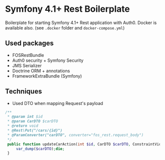# Symfony 4.1+ Rest Boilerplate
Boilerplate for starting Symfony 4.1+ Rest application with Auth0.
Docker is available also. (see `.docker` folder and `docker-compose.yml`)

## Used packages

- FOSRestBundle
- Auth0 security + Symfony Security
- JMS Serializer
- Doctrine ORM + annotations
- FrameworkExtraBundle (Symfony)

## Techniques
- Used DTO when mapping Request's payload
```php    
/**
 * @param int $id
 * @param CarDTO $carDTO
 * @return void
 * @Rest\Put("/cars/{id}")
 * @ParamConverter("carDTO", converter="fos_rest.request_body")
 */
 public function updateCarAction(int $id, CarDTO $carDTO, ConstraintViolationListInterface $validationErrors) {
     var_dump($carDTO);die;
 }
```